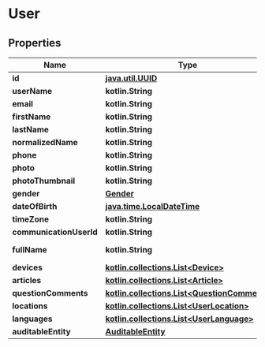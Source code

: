 
# User

## Properties
Name | Type | Description | Notes
------------ | ------------- | ------------- | -------------
**id** | [**java.util.UUID**](java.util.UUID.md) |  |  [optional]
**userName** | **kotlin.String** |  |  [optional]
**email** | **kotlin.String** |  |  [optional]
**firstName** | **kotlin.String** |  |  [optional]
**lastName** | **kotlin.String** |  |  [optional]
**normalizedName** | **kotlin.String** |  |  [optional]
**phone** | **kotlin.String** |  |  [optional]
**photo** | **kotlin.String** |  |  [optional]
**photoThumbnail** | **kotlin.String** |  |  [optional]
**gender** | [**Gender**](Gender.md) |  |  [optional]
**dateOfBirth** | [**java.time.LocalDateTime**](java.time.OffsetDateTime.md) |  |  [optional]
**timeZone** | **kotlin.String** |  |  [optional]
**communicationUserId** | **kotlin.String** |  |  [optional]
**fullName** | **kotlin.String** |  |  [optional] [readonly]
**devices** | [**kotlin.collections.List&lt;Device&gt;**](Device.md) |  |  [optional]
**articles** | [**kotlin.collections.List&lt;Article&gt;**](Article.md) |  |  [optional]
**questionComments** | [**kotlin.collections.List&lt;QuestionComment&gt;**](QuestionComment.md) |  |  [optional]
**locations** | [**kotlin.collections.List&lt;UserLocation&gt;**](UserLocation.md) |  |  [optional]
**languages** | [**kotlin.collections.List&lt;UserLanguage&gt;**](UserLanguage.md) |  |  [optional]
**auditableEntity** | [**AuditableEntity**](AuditableEntity.md) |  |  [optional]



